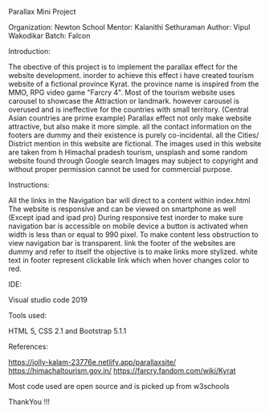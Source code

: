 Parallax Mini Project

Organization: Newton School
Mentor:  Kalanithi Sethuraman
Author: Vipul Wakodikar
Batch: Falcon

Introduction:

The obective of this project is to implement the parallax effect for the website development.
inorder to achieve this effect i have created tourism website of a fictional province Kyrat.
the province name is inspired from the MMO, RPG video game "Farcry 4". 
Most of the tourism website uses carousel to showcase the Attraction or landmark.
however carousel is overused and is ineffective for the countries with small territory. (Central Asian countries are prime example)
Parallax effect not only make website attractive, but also make it more simple. 
all the contact information on the footers are dummy and their existence is purely co-incidental.
all the Cities/ District mention in this website are fictional. The images used in this website are taken from h
Himachal pradesh tourism, unsplash and some random website found through Google search 
Images may subject to copyright and without proper permission cannot be used for commercial purpose.



Instructions:

All the links in the Navigation bar will direct to a content within index.html
The website is responsive and can be viewed on smartphone as well (Except ipad and ipad pro)
During responsive test inorder to make sure navigation bar is accessible on mobile device a button is activated
when width is less than or equal to 990 pixel. To make content less obstruction to view navigation bar is transparent.
link the footer of the websites are dummy and refer to itself the objective is to make links more stylized.
white text in footer represent clickable link which when hover changes color to red.

IDE:

Visual studio code 2019

Tools used:

HTML 5, CSS 2.1 and Bootstrap 5.1.1

References: 

https://jolly-kalam-23776e.netlify.app/parallaxsite/
https://himachaltourism.gov.in/
https://farcry.fandom.com/wiki/Kyrat

Most code used are open source and is picked up from w3schools

ThankYou !!!





